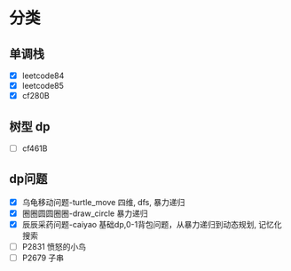 # 分类

## 单调栈

- [x] leetcode84
- [x] leetcode85
- [x] cf280B

## 树型 dp

- [ ] cf461B

## dp问题  

- [x] 乌龟移动问题-turtle_move  四维, dfs, 暴力递归  
- [x] 圈圈圆圆圈圈-draw_circle  暴力递归  
- [x] 辰辰采药问题-caiyao  基础dp,0-1背包问题，从暴力递归到动态规划, 记忆化搜索　　
- [ ] P2831 愤怒的小鸟
- [ ] P2679 子串　　
